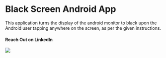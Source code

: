 # Black Screen Android App
This application turns the display of the android monitor to black upon the Android user tapping anywhere on the screen, as per the given instructions.

#### Reach Out on LinkedIn

![](https://raw.githubusercontent.com/msizimkhize/Black-Screen-Android-App/2a07b08e29d6da43cb9b195cbe40095aa0c0f7c9/IMG/68747470733a2f2f696d672e736869656c64732e696f2f62616467652f4c696e6b6564496e2d436f6e6e6563742d626c75653f7374796c653d666f722d7468652d6261646765266c6f676f3d6c696e6b6564696e.svg?token=AWMH6JFQHGYJLJBLP5HPCO3HXBIJ2)
